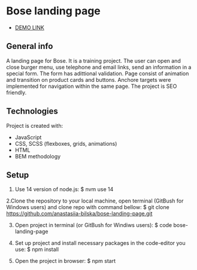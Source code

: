 # Bose landing page 

- [DEMO LINK](https://anastasiia-bilska.github.io/bose-landing-page/)

## General info
A landing page for Bose. It is a training project. The user can open and close burger menu, use telephone and email links, send an information in a special form. The form has adittional validation. Page consist of animation and transition on product cards and buttons. Anchore targets were implemented for navigation within the same page. The project is SEO friendly.

## Technologies
Project is created with:
* JavaScript
* CSS, SCSS (flexboxes, grids, animations)
* HTML
* BEM methodology

## Setup
1. Use 14 version of node.js:
$ nvm use 14

2.Clone the repository to your local machine, open terminal (GitBush for Windows users) and clone repo with command bellow:
$ git clone https://github.com/anastasiia-bilska/bose-landing-page.git

3. Open project in terminal (or GitBush for Windiws users):
$ code bose-landing-page

4. Set up project and install necessary packages in the code-editor you use:
$ npm install

5. Open the project in browser:
$ npm start
